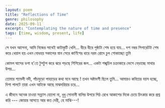 ```yaml
---
layout: poem
title: "Reflections of Time"
genre: philosophy
date: 2025-09-11
excerpt: "Contemplating the nature of time and presence"
tags: [time, wisdom, present, life]
---
```


সে যখন আসেনা, আমি নিজের সাথেই
কাটাকুটি খেলি... 
ধীরে ধীরে পৃষ্ঠাটা শেষ হয়ে যায়...
দশ নম্বর সিগারেটটা শেষ করে খেয়াল হয়
এখন বোধহয় সকালের স্নান সেরে
কার্ণিশের ধারে নরম রোদে চুল শোকাচ্ছো তুমি

কোমল ঘাসের ডগা হ'তে টুপটুপ করে
ঝরে পড়ছে শিশিরের জল... 
একটা শঙ্খচিল চক্রাকারে ভেসে বেড়াচ্ছে 
মাথার উপর... 

তোমার শ্যামলী নদী, পাঁচমুড়ো পাহাড়ের কথা মনে আছে ! 
তখন অষ্টাদশী ছিলে তুমি...
আমারও কবিতার বয়স হচ্ছে, দিশা পালটে 
তারা এখন আটকে আছে মাঝদরিয়ার চরে...

এ জীবনে অনেক চাওয়া সন্ন্যাস হোলো না, 
ধুধু সোনালী বালির উপরে পিঠ রেখে আকাশের দিকে চেয়ে
চিৎকার করে প্রশ্ন করি ---
জোয়ার আসতে আর কত দেরী, হে মাঝি---!
